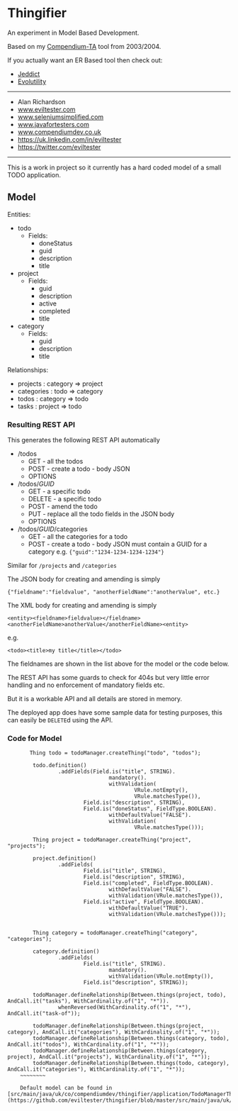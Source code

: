 # Thingifier

An experiment in Model Based Development.

Based on my [Compendium-TA](https://www.compendiumdev.co.uk/page.php?title=compendiumta) tool from 2003/2004.

If you actually want an ER Based tool then check out:

- [Jeddict](https://jeddict.github.io/)
- [Evolutility](http://www.evolutility.org/index.aspx)

---

- Alan Richardson
- www.eviltester.com
- www.seleniumsimplified.com
- www.javafortesters.com
- www.compendiumdev.co.uk
- https://uk.linkedin.com/in/eviltester
- https://twitter.com/eviltester

---

This is a work in project so it currently has a hard coded model of a small TODO application.

## Model

Entities:

- todo
    - Fields:
        - doneStatus
        - guid
        - description
        - title
- project
    - Fields:
        - guid
        - description
        - active
        - completed
        - title
- category
    - Fields:
        - guid
        - description
        - title

Relationships:

- projects : category => project
- categories : todo => category
- todos : category => todo
- tasks : project => todo

### Resulting REST API

This generates the following REST API automatically

- /todos
    - GET - all the todos
    - POST - create a todo - body JSON
    - OPTIONS
- /todos/_GUID_
    - GET - a specific todo
    - DELETE - a specific todo
    - POST - amend the todo
    - PUT - replace all the todo fields in the JSON body
    - OPTIONS
- /todos/_GUID_/categories
    - GET - all the categories for a todo
    - POST - create a todo - body JSON must contain a GUID for a category e.g. `{"guid":"1234-1234-1234-1234"}`
    
Similar for `/projects` and `/categories`

The JSON body for creating and amending is simply

`{"fieldname":"fieldvalue", "anotherFieldName":"anotherValue", etc.}`

The XML body for creating and amending is simply

`<entity><fieldname>fieldvalue></fieldname><anotherFieldName>anotherValue</anotherFieldName><entity>`

e.g.

`<todo><title>my title</title></todo>`

The fieldnames are shown in the list above for the model or the code below.

The REST API has some guards to check for 404s but very little error handling and no enforcement of mandatory fields etc.

But it is a workable API and all details are stored in memory.

The deployed app does have some sample data for testing purposes, this can easily be `DELETE`d using the API.
    
### Code for Model

~~~~~~~~
       Thing todo = todoManager.createThing("todo", "todos");

        todo.definition()
                .addFields(Field.is("title", STRING).
                                mandatory().
                                withValidation(
                                        VRule.notEmpty(),
                                        VRule.matchesType()),
                        Field.is("description", STRING),
                        Field.is("doneStatus", FieldType.BOOLEAN).
                                withDefaultValue("FALSE").
                                withValidation(
                                        VRule.matchesType()));
        
        Thing project = todoManager.createThing("project", "projects");

        project.definition()
                .addFields(
                        Field.is("title", STRING),
                        Field.is("description", STRING),
                        Field.is("completed", FieldType.BOOLEAN).
                                withDefaultValue("FALSE").
                                withValidation(VRule.matchesType()),
                        Field.is("active", FieldType.BOOLEAN).
                                withDefaultValue("TRUE").
                                withValidation(VRule.matchesType()));


        Thing category = todoManager.createThing("category", "categories");

        category.definition()
                .addFields(
                        Field.is("title", STRING).
                                mandatory().
                                withValidation(VRule.notEmpty()),
                        Field.is("description", STRING));

        todoManager.defineRelationship(Between.things(project, todo), AndCall.it("tasks"), WithCardinality.of("1", "*")).
                whenReversed(WithCardinality.of("1", "*"), AndCall.it("task-of"));

        todoManager.defineRelationship(Between.things(project, category), AndCall.it("categories"), WithCardinality.of("1", "*"));
        todoManager.defineRelationship(Between.things(category, todo), AndCall.it("todos"), WithCardinality.of("1", "*"));
        todoManager.defineRelationship(Between.things(category, project), AndCall.it("projects"), WithCardinality.of("1", "*"));
        todoManager.defineRelationship(Between.things(todo, category), AndCall.it("categories"), WithCardinality.of("1", "*"));
    ~~~~~~~~
    
    Default model can be found in [src/main/java/uk/co/compendiumdev/thingifier/application/TodoManagerThingifier.java](https://github.com/eviltester/thingifier/blob/master/src/main/java/uk/co/compendiumdev/thingifier/application/TodoManagerThingifier.java)